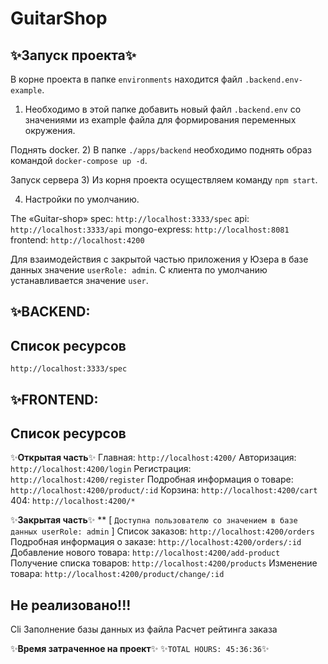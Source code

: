# GuitarShop

## ✨Запуск проекта✨

В корне проекта в папке `environments` находится файл `.backend.env-example`.
1) Необходимо в этой папке добавить новый файл `.backend.env` со значениями из example файла для формирования переменных окружения.

Поднять docker.
2) В папке `./apps/backend` необходимо поднять образ командой `docker-compose up -d`.

Запуск сервера
3) Из корня проекта осуществляем команду `npm start`.

4) Настройки по умолчанию.

  The «Guitar-shop»
  spec: `http://localhost:3333/spec` 
  api: `http://localhost:3333/api` 
  mongo-express: `http://localhost:8081`
  frontend: `http://localhost:4200` 

  Для взаимодействия с закрытой частью приложения у Юзера в базе данных значение `userRole: admin`.
  С клиента по умолчанию устанавливается значение `user`.

  ## ✨BACKEND:
  ## Список ресурсов
  `http://localhost:3333/spec`


  ## ✨FRONTEND:
  ## Список ресурсов
  
  ✨**Открытая часть**✨
  Главная: `http://localhost:4200/`
  Авторизация: `http://localhost:4200/login`
  Регистрация: `http://localhost:4200/register`
  Подробная информация о товаре: `http://localhost:4200/product/:id`
  Корзина: `http://localhost:4200/cart`
  404: `http://localhost:4200/*`

  ✨**Закрытая часть**✨ ** [ `Доступна пользователю со значением в базе данных userRole: admin` ]
  Список заказов: `http://localhost:4200/orders`
  Подробная информация о заказе: `http://localhost:4200/orders/:id`
  Добавление нового товара: `http://localhost:4200/add-product`
  Получение списка товаров: `http://localhost:4200/products`
  Изменение товара: `http://localhost:4200/product/change/:id`

  ## Не реализовано!!!
  Cli
  Заполнение базы данных из файла
  Расчет рейтинга заказа

✨**Время затраченное на проект**✨
✨`TOTAL HOURS: 45:36:36`✨
